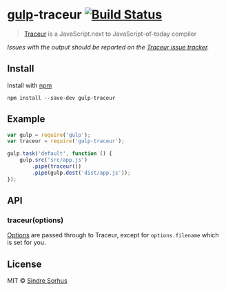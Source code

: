 # [gulp](https://github.com/wearefractal/gulp)-traceur [![Build Status](https://secure.travis-ci.org/sindresorhus/gulp-traceur.png?branch=master)](http://travis-ci.org/sindresorhus/gulp-traceur)

> [Traceur](https://github.com/google/traceur-compiler) is a JavaScript.next to JavaScript-of-today compiler

*Issues with the output should be reported on the [Traceur issue tracker](https://github.com/google/traceur-compiler/issues).*


## Install

Install with [npm](https://npmjs.org/package/gulp-traceur)

```
npm install --save-dev gulp-traceur
```


## Example

```js
var gulp = require('gulp');
var traceur = require('gulp-traceur');

gulp.task('default', function () {
	gulp.src('src/app.js')
		.pipe(traceur())
		.pipe(gulp.dest('dist/app.js'));
});
```


## API

### traceur(options)

[Options](https://github.com/google/traceur-compiler/issues/584) are passed through to Traceur, except for `options.filename` which is set for you.


## License

MIT © [Sindre Sorhus](http://sindresorhus.com)
